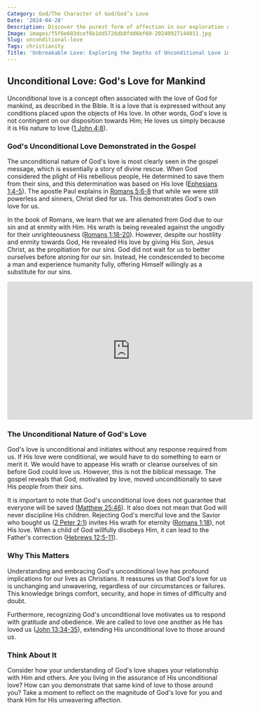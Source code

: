 ```yaml
---
Category: God/The Character of God/God’s Love
Date: '2024-04-28'
Description: Discover the purest form of affection in our exploration of unconditional love. Learn how this boundless emotion transcends barriers and transforms lives.
Image: images/f5f6e603dcef6b1dd5726db8fdd6bf60-20240927144011.jpg
Slug: unconditional-love
Tags: christianity
Title: 'Unbreakable Love: Exploring the Depths of Unconditional Love in Christian Faith'
---
```


## Unconditional Love: God's Love for Mankind

Unconditional love is a concept often associated with the love of God for mankind, as described in the Bible. It is a love that is expressed without any conditions placed upon the objects of His love. In other words, God's love is not contingent on our disposition towards Him; He loves us simply because it is His nature to love ([1 John 4:8](https://www.bibleref.com/1-John/4/1-John-4-8.html)).

### God's Unconditional Love Demonstrated in the Gospel

The unconditional nature of God's love is most clearly seen in the gospel message, which is essentially a story of divine rescue. When God considered the plight of His rebellious people, He determined to save them from their sins, and this determination was based on His love ([Ephesians 1:4-5](https://www.bibleref.com/Ephesians/1/Ephesians-1-4.html)). The apostle Paul explains in [Romans 5:6-8](https://www.bibleref.com/Romans/5/Romans-5-6.html) that while we were still powerless and sinners, Christ died for us. This demonstrates God's own love for us.

In the book of Romans, we learn that we are alienated from God due to our sin and at enmity with Him. His wrath is being revealed against the ungodly for their unrighteousness ([Romans 1:18-20](https://www.bibleref.com/Romans/1/Romans-1-18.html)). However, despite our hostility and enmity towards God, He revealed His love by giving His Son, Jesus Christ, as the propitiation for our sins. God did not wait for us to better ourselves before atoning for our sin. Instead, He condescended to become a man and experience humanity fully, offering Himself willingly as a substitute for our sins.


<iframe width="560" height="315" src="https://www.youtube.com/embed/38A1NZEHpxY" frameborder="0" allow="autoplay; encrypted-media" allowfullscreen></iframe>


### The Unconditional Nature of God's Love

God's love is unconditional and initiates without any response required from us. If His love were conditional, we would have to do something to earn or merit it. We would have to appease His wrath or cleanse ourselves of sin before God could love us. However, this is not the biblical message. The gospel reveals that God, motivated by love, moved unconditionally to save His people from their sins.

It is important to note that God's unconditional love does not guarantee that everyone will be saved ([Matthew 25:46](https://www.bibleref.com/Matthew/25/Matthew-25-46.html)). It also does not mean that God will never discipline His children. Rejecting God's merciful love and the Savior who bought us ([2 Peter 2:1](https://www.bibleref.com/2-Peter/2/2-Peter-2-1.html)) invites His wrath for eternity ([Romans 1:18](https://www.bibleref.com/Romans/1/Romans-1-18.html)), not His love. When a child of God willfully disobeys Him, it can lead to the Father's correction ([Hebrews 12:5-11](https://www.bibleref.com/Hebrews/12/Hebrews-12-5.html)).

### Why This Matters

Understanding and embracing God's unconditional love has profound implications for our lives as Christians. It reassures us that God's love for us is unchanging and unwavering, regardless of our circumstances or failures. This knowledge brings comfort, security, and hope in times of difficulty and doubt.

Furthermore, recognizing God's unconditional love motivates us to respond with gratitude and obedience. We are called to love one another as He has loved us ([John 13:34-35](https://www.bibleref.com/John/13/John-13-34.html)), extending His unconditional love to those around us.

### Think About It

Consider how your understanding of God's love shapes your relationship with Him and others. Are you living in the assurance of His unconditional love? How can you demonstrate that same kind of love to those around you? Take a moment to reflect on the magnitude of God's love for you and thank Him for His unwavering affection.